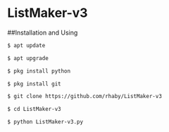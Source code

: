 # ListMaker-v3

##Installation and Using
```bash
$ apt update

$ apt upgrade

$ pkg install python

$ pkg install git

$ git clone https://github.com/rhaby/ListMaker-v3

$ cd ListMaker-v3

$ python ListMaker-v3.py

```
